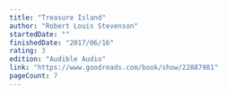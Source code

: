 ```yaml
---
title: "Treasure Island"
author: "Robert Louis Stevenson"
startedDate: ""
finishedDate: "2017/06/16"
rating: 3
edition: "Audible Audio"
link: "https://www.goodreads.com/book/show/22887981"
pageCount: 7
---
```



